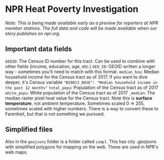# NPR Heat Poverty Investigation

_Note: This is being made available early as a preview for reporters at NPR member stations. The full data and code will be made available when our story publishes on npr.org._

## Important data fields


`GEOID`: The Census ID number for this tract. Can be used to combine with other fields (income, education, age, etc.)
`GEO_ID`: GEOID written a longer way - sometimes you'll need to match with this format.
`median_hou`: Median household income for the Census tract as of 2017. If you want to dive deeper, it's Census variable `"B19013_001E": "Median household income in the past 12 months"`
`total_popu`: Population of the Census tract as of 2017
`white_popu`: White population of the Census tract as of 2017
`_median`: The median raster pixel heat value for the Census tract. Note this is __surface temperature__, not ambient temperature. Sometimes scaled 0 => 255, sometimes scaled with higher numbers. There is a way to convert these to Farenheit, but that is not something we pursued.


## Simplified files

Also in the `geojsons` folder is a folder called `simpl`. This has city .geojsons with simplified polygons for mapping on the web. These are used in NPR's web maps.